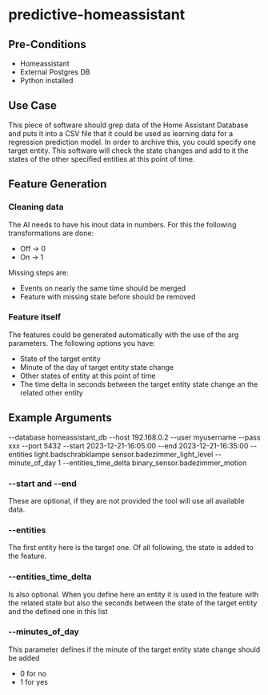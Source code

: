 # predictive-homeassistant

## Pre-Conditions
* Homeassistant
* External Postgres DB
* Python installed

## Use Case
This piece of software should grep data of the Home Assistant Database and puts it into a CSV file that it could be used as learning data
for a regression prediction model. In order to archive this, you could specify one target entity. This software will check the
state changes and add to it the states of the other specified entities at this point of time.

## Feature Generation

### Cleaning data
The AI needs to have his inout data in numbers. For this the following transformations are done:
* Off -> 0
* On -> 1

Missing steps are:
* Events on nearly the same time should be merged
* Feature with missing state before should be removed

### Feature itself
The features could be generated automatically with the use of the arg parameters.
The following options you have:
* State of the target entity
* Minute of the day of target entity state change
* Other states of entity at this point of time
* The time delta in seconds between the target entity state change an the related other entity 

## Example Arguments
--database homeassistant_db --host 192.168.0.2 --user myusername --pass xxx --port 5432 --start 2023-12-21-16:05:00 --end 2023-12-21-16:35:00 --entities light.badschrabklampe sensor.badezimmer_light_level --minute_of_day 1 --entities_time_delta binary_sensor.badezimmer_motion

### --start and --end 
These are optional, if they are not provided the tool will use all available data.

### --entities
The first entity here is the target one. Of all following, the state is added to the feature. 

### --entities_time_delta
Is also optional. When you define here an entity it is used in the feature with the related state but also the seconds between
the state of the target entity and the defined one in this list

### --minutes_of_day
This parameter defines if the minute of the target entity state change should be added
* 0 for no
* 1 for yes
